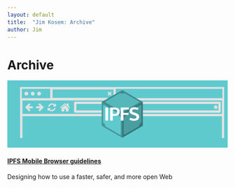 ```yaml
---
layout: default
title:  "Jim Kosem: Archive"
author: Jim
---
```


# Archive

![](assets/images/ipfs-browser-card.png)

#### [IPFS Mobile Browser guidelines](ipfs-browser.html)

Designing how to use a faster, safer, and more open Web

&nbsp;
